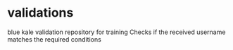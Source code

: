 # validations
blue kale validation repository for training
Checks if the received username matches the required conditions
